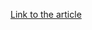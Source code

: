 [Link to the article](https://blogs.blackberry.com/en/2021/06/threat-thursday-agent-tesla-infostealer-malware)
